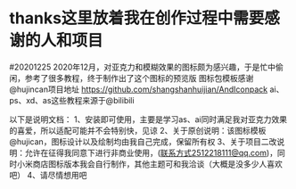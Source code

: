 # thanks这里放着我在创作过程中需要感谢的人和项目
#20201225
2020年12月，对亚克力和模糊效果的图标颇为感兴趣，于是忙中偷闲，参考了很多教程，终于制作出了这个图标的预览版
图标包模板感谢@hujincan项目地址
https://github.com/shangshanhuijian/AndIconpack
ai、ps、xd、as这些教程来源于@bilibili

以下是说明文档：
1、安装即可使用，主要是学习as、ai同时满足我对亚克力效果的喜爱，所以适配可能并不会特别快，见谅
2、关于原创说明：该图标模板@hujican，图标设计以及绘制均由我自己完成，保留所有权
3、关于项目二改说明：允许在征得我同意下进行非商业使用，(联系方式2512218111@qq.com)，同时小米商店图标版本我会自行制作，其他主题可和我洽谈（大概是没多少人喜欢吧）
4、请尽情想用吧

